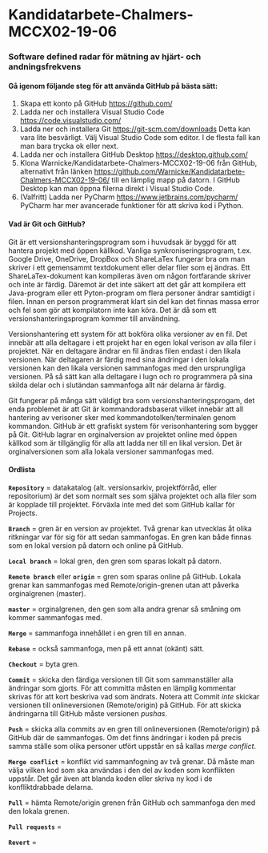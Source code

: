 # Kandidatarbete-Chalmers-MCCX02-19-06
### Software defined radar för mätning av hjärt- och andningsfrekvens

#### Gå igenom följande steg för att använda GitHub på bästa sätt:

1. Skapa ett konto på GitHub https://github.com/
2. Ladda ner och installera Visual Studio Code https://code.visualstudio.com/
3. Ladda ner och installera Git https://git-scm.com/downloads Detta kan vara lite besvärligt. Välj Visual Studio Code som editor. I de flesta fall kan man bara trycka ok eller next.
4. Ladda ner och installera GitHub Desktop https://desktop.github.com/
5. Klona Warnicke/Kandidatarbete-Chalmers-MCCX02-19-06 från GitHub, alternativt från länken https://github.com/Warnicke/Kandidatarbete-Chalmers-MCCX02-19-06/ till en lämplig mapp på datorn. I GitHub Desktop kan man öppna filerna direkt i Visual Studio Code.
6. (Valfritt) Ladda ner PyCharm https://www.jetbrains.com/pycharm/ PyCharm har mer avancerade funktioner för att skriva kod i Python.

#### Vad är Git och GitHub?
Git är ett versionshanteringsprogram som i huvudsak är byggd för att hantera projekt med öppen källkod. Vanliga synkroniseringsprogram, t.ex. Google Drive, OneDrive, DropBox och ShareLaTex fungerar bra om man skriver i ett gemensammt textdokument eller delar filer som ej ändras. Ett ShareLaTex-dokument kan kompileras även om någon fortfarande skriver och inte är färdig. Däremot är det inte säkert att det går att kompilera ett Java-program eller ett Pyton-program om flera personer ändrar samtidigt i filen. Innan en person programmerat klart sin del kan det finnas massa error och fel som gör att kompilatorn inte kan köra. Det är då som ett versionshanteringsprogram kommer till användning. 

Versionshantering ett system för att bokföra olika versioner av en fil. Det innebär att alla deltagare i ett projekt har en egen lokal verison av alla filer i projektet. När en deltagare ändrar en fil ändras filen endast i den likala versionen. När deltagaren är färdig med sina ändringar i den lokala versionen kan den likala versionen sammanfogas med den ursprungliga versionen. På så sätt kan alla deltagare i lugn och ro programmera på sina skilda delar och i slutändan sammanfoga allt när delarna är färdig. 

Git fungerar på många sätt väldigt bra som versionshanteringsprogam, det enda problemet är att Git är kommandoradsbaserat vilket innebär att all hantering av verisoner sker med kommandotolken/terminalen genom kommandon. GitHub är ett grafiskt system för verisonhantering som bygger på Git. GitHub lagrar en orginalversion av projektet online med öppen källkod som är tillgänglig för alla att ladda ner till en likal version. Det är orginalversionen som alla lokala versioner sammanfogas med. 

#### Ordlista

**`Repository`** = datakatalog (alt. versionsarkiv, projektförråd, eller repositorium) 
är det som normalt ses som själva projektet och alla filer som är kopplade till projektet. Förväxla inte med det som GitHub kallar för Projects.

**`Branch`** = gren är en version av projektet. Två grenar kan utvecklas åt olika ritkningar var för sig för att sedan sammanfogas. En gren kan både finnas som en lokal version på datorn och online på GitHub. 

**`Local branch`** = lokal gren, den gren som sparas lokalt på datorn.

**`Remote branch`** eller **`origin`** = gren som sparas online på GitHub. Lokala grenar kan sammanfogas med Remote/origin-grenen utan att påverka orginalgrenen (master).

**`master`** = orginalgrenen, den gen som alla andra grenar så småning om kommer sammanfogas med.

**`Merge`** = sammanfoga innehållet i en gren till en annan.

**`Rebase`** = också sammanfoga, men på ett annat (okänt) sätt.

**`Checkout`** = byta gren.

**`Commit`** = skicka den färdiga versionen till Git som sammanställer alla ändringar som gjorts. För att committa måsten en lämplig kommentar skrivas för att kort beskriva vad som ändrats. Notera att Commit *inte* skickar versionen till onlineversionen (Remote/origin) på GitHub. För att skicka ändringarna till GitHub måste versionen *pushas*. 

**`Push`** = skicka alla commits av en gren till onlineversionen (Remote/origin) på GitHub där de sammanfogas. Om det finns ändringar i koden på precis samma ställe som olika personer utfört uppstår en så kallas *merge conflict*.

**`Merge conflict`** = konflikt vid sammanfogning av två grenar. Då måste man välja vilken kod som ska användas i den del av koden som konflikten uppstår. Det går även att blanda koden eller skriva ny kod i de konfliktdrabbade delarna. 

**`Pull`** = hämta Remote/origin grenen från GitHub och sammanfoga den med den lokala grenen. 

**`Pull requests`** = 

**`Revert`** = 

